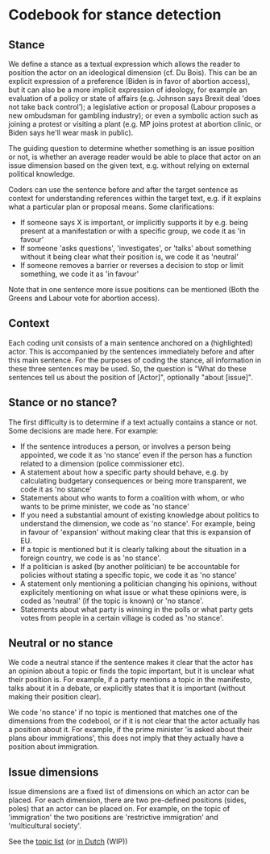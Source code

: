 # Codebook for stance detection

## Stance

We define a stance as a textual expression which allows the reader to position the actor on an ideological dimension (cf. Du Bois). 
This can be an explicit expression of a preference (Biden is in favor of abortion access), 
but it can also be a more implicit expression of ideology, for example an evaluation of a policy or state of affairs (e.g. Johnson says Brexit deal 'does not take back control’); 
a legislative action or proposal (Labour proposes a new ombudsman for gambling industry); 
or even a symbolic action such as joining a protest or visiting a plant (e.g. MP joins protest at abortion clinic, or Biden says he'll wear mask in public). 

The guiding question to determine whether something is an issue position or not, is whether an average reader would be able to place that actor on an issue dimension based on the given text, e.g. without relying on external political knowledge. 

Coders can use the sentence before and after the target sentence as context for understanding references within the target text, e.g. if it explains what a particular plan or proposal means. 
Some clarifications:
- If someone says X is important, or implicitly supports it by e.g. being present at a manifestation or with a specific group, we code it as 'in favour'
- If someone 'asks questions', 'investigates', or 'talks' about something without it being clear what their position is, we code it as 'neutral'
- If someone removes a barrier or reverses a decision to stop or limit something, we code it as 'in favour'

Note that in one sentence more issue positions can be mentioned (Both the Greens and Labour vote for abortion access).

## Context

Each coding unit consists of a main sentence anchored on a (highlighted) actor. 
This is accompanied by the sentences immediately before and after this main sentence. 
For the purposes of coding the stance, all information in these three sentences may be used.
So, the question is "What do these sentences tell us about the position of [Actor]", optionally "about [issue]".

## Stance or no stance?
The first difficulty is to determine if a text actually contains a stance or not. Some decisions are made here. For example:

- If the sentence introduces a person, or involves a person being appointed, we code it as 'no stance' even if the person has a function related to a dimension (police commissioner etc).
- A statement about how a specific party should behave, e.g. by calculating budgetary consequences or being more transparent, we code it as 'no stance'
- Statements about who wants to form a coalition with whom, or who wants to be prime minister, we code as 'no stance'
- If you need a substantial amount of existing knowledge about politics to understand the dimension, we code as 'no stance'. For example, being in favour of 'expansion' without making clear that this is expansion of EU. 
- If a topic is mentioned but it is clearly talking about the situation in a foreign country, we code is as 'no stance'.
- If a politician is asked (by another politician) te be accountable for policies without stating a specific topic, we code it as 'no stance'
- A statement only mentioning a politician changing his opinions, without explicitely mentioning on what issue or what these opinions were, is coded as 'neutral' (if the topic  is known) or 'no stance'.
- Statements about what party is winning in the polls or what party gets votes from people in a certain village is coded as 'no stance'.

## Neutral or no stance

We code a neutral stance if the sentence makes it clear that the actor has an opinion about a topic or finds the topic important, but it is unclear what their position is. 
For example, if a party mentions a topic in the manifesto, talks about it in a debate, or explicitly states that it is important (without making their position clear).

We code 'no stance' if no topic is mentioned that matches one of the dimensions from the codebool, or if it is not clear that the actor actually has a position about it.
For example, if the prime minister 'is asked about their plans abour immigrations', this does not imply that they actually have a position about immigration. 

## Issue dimensions

Issue dimensions are a fixed list of dimensions on which an actor can be placed. 
For each dimension, there are two pre-defined positions (sides, poles) that an actor can be placed on.
For example, on the topic of 'immigration' the two positions are 'restrictive immigration' and 'multicultural society'.

See the [topic list](topics-en.md) (or [in Dutch](topics-nl.md) (WIP))


